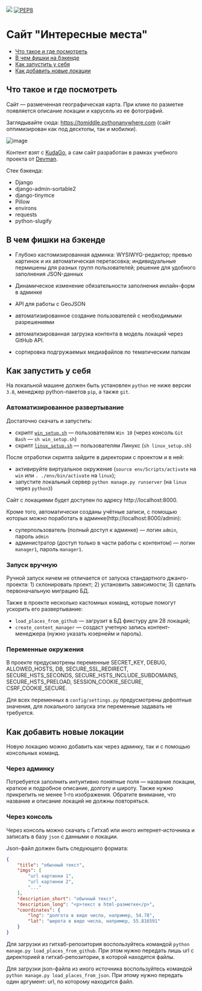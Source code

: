 [![](https://img.shields.io/badge/Django-092E20?style=for-the-badge&logo=django&logoColor=white)](https://www.djangoproject.com/) [![PEP8](https://img.shields.io/badge/code%20style-pep8-orange.svg)](https://www.python.org/dev/peps/pep-0008/)

# Сайт "Интересные места"

- [Что такое и где посмотреть](#что-такое-и-где-посмотреть)
- [В чем фишки на бэкенде](#в-чем-фишки-на-бэкенде)
- [Как запустить у себя](#как-запустить-у-себя)
- [Как добавить новые локации](#как-добавить-новые-локации)

## Что такое и где посмотреть

Сайт &mdash; размеченная географическая карта. При клике по разметке появляется описание локации и карусель из ее фотографий.

Заглядывайте сюда: https://tomiddle.pythonanywhere.com (сайт оптимизирован как под десктопы, так и мобилки).

![image](https://user-images.githubusercontent.com/60841011/136707757-9633b655-8474-49e0-a18a-87f0bc1edfc0.png)

Контент взят с [KudaGo](https://kudago.com), а сам сайт разработан в рамках учебного проекта от [Devman](https://dvmn.org).

Стек бэкенда:
- Django
- django-admin-sortable2
- django-tinymce
- Pillow
- environs
- requests
- python-slugify

## В чем фишки на бэкенде

- Глубоко кастомизированная админка: WYSIWYG-редактор; превью картинок и их автоматическая перетасовка; индивидуальные пермишены для разных групп пользователей; решение для удобного заполнения JSON-данных

- Динамическое изменение обязательности заполнения инлайн-форм в админке

- API для работы с GeoJSON

- автоматизированное создание пользователей с необходимыми разрешениями  

- автоматизированная загрузка контента в модель локаций через GitHub API.

- сортировка подгружаемых медиафайлов по тематическим папкам

## Как запустить у себя

На локальной машине должен быть установлен `python` не ниже версии `3.8`, менеджер python-пакетов `pip`, а также `git`.  

### Автоматизированное развертывание

Достаточно скачать и запустить:
- скрипт [`win_setup.sh`](https://raw.githubusercontent.com/stasyao/moscow_places/master/win_setup.sh) &mdash; пользователям `Win 10` (через консоль `Git Bash` &mdash; `sh win_setup.sh`)
- скрипт [`linux_setup.sh`](https://raw.githubusercontent.com/stasyao/moscow_places/master/linux_setup.sh) &mdash; пользователям Линукс (`sh linux_setup.sh`) 

После отработки скрипта зайдите в директории с проектом и в ней:
- активируйте виртуальное окружение (`source env/Scripts/activate` на `win` или `. ./env/bin/activate` на `linux`);
- запустите локальный сервер `python manage.py runserver` (на `linux` через `python3`)

Сайт с локациями будет доступен по адресу http://localhost:8000.

Кроме того, автоматически созданы учётные записи, с помощью которых можно поработать в админке(http://localhost:8000/admin):
- суперпользователь (полный доступ к админке) &mdash; логин `admin`, пароль `admin`
- администратор (доступ только в части работы с контентом) &mdash; логин `manager1`, пароль `manager1`. 

### Запуск вручную  

Ручной запуск ничем не отличается от запуска стандартного джанго-проекта: 1) склонировать проект; 2) установить зависимости; 3) сделать первоначальную миграцию БД.  

Также в проекте несколько кастомных команд, которые помогут ускорить его развертывание:
- `load_places_from_github` &mdash; загрузит в БД фикстуру для 28 локаций;
- `create_content_manager` &mdash; создаст учетную запись контент-менеджера (нужно указать юзернейм и пароль).

### Переменные окружения
В проекте предусмотрены переменные SECRET_KEY, DEBUG, ALLOWED_HOSTS, DB, SECURE_SSL_REDIRECT, SECURE_HSTS_SECONDS, SECURE_HSTS_INCLUDE_SUBDOMAINS, SECURE_HSTS_PRELOAD, SESSION_COOKIE_SECURE, CSRF_COOKIE_SECURE.  

Для всех переменных в `config/settings.py` предусмотрены дефолтные значения, для локального запуска эти переменные задавать не требуется.  

## Как добавить новые локации  

Новую локацию можно добавить как через админку, так и с помощью консольных команд. 

### Через админку

Потребуется заполнить интуитивно понятные поля &mdash; название локации, краткое и подробное описание, долготу и широту. Также нужно прикрепить не менее 1-го изображения. Обратите внимание, что название и описание локаций не должны повторяться.  

### Через консоль  

Через консоль можно скачать c Гитхаб или иного интернет-источника и записать в базу `json` с данными о локации.  

Json-файл должен быть следующего формата:

```json
{
    "title": "обычный текст",
    "imgs": [
        "url картинки 1",
        "url картинки 2",
        "..." 
    ],
    "description_short": "обычный текст",
    "description_long": "<p>текст в html-разметке</p>",
    "coordinates": {
        "lng": "долгота в виде числа, например, 54.78",
        "lat": "широта в виде числа, например, 55.816591"
    }
}
```

Для загрузки из гитхаб-репозитория воспользуйтесь командой `python manage.py load_places_from_github`. При этом нужно передать лишь url с директорией в гитхаб-репозитории, в которой находятся файлы.  

Для загрузки json-файла из иного источника воспользуйтесь командой `python manage.py load_places_from_json`. При этому нужно передать один аргумент: url, по которому находится файл.
